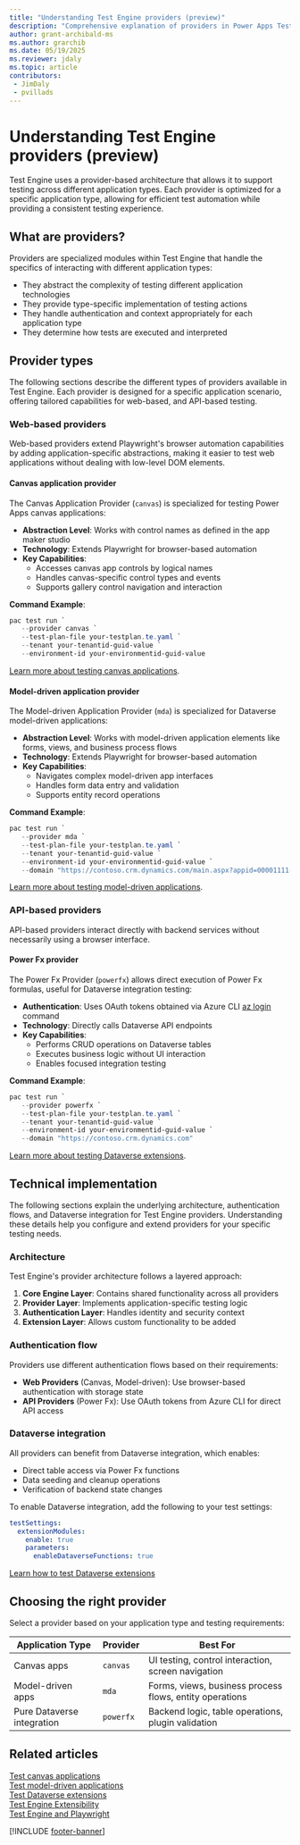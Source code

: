 ```yaml
---
title: "Understanding Test Engine providers (preview)"
description: "Comprehensive explanation of providers in Power Apps Test Engine"
author: grant-archibald-ms
ms.author: grarchib
ms.date: 05/19/2025
ms.reviewer: jdaly
ms.topic: article
contributors:
 - JimDaly
 - pvillads
---
```


# Understanding Test Engine providers (preview)

Test Engine uses a provider-based architecture that allows it to support testing across different application types. Each provider is optimized for a specific application type, allowing for efficient test automation while providing a consistent testing experience.

## What are providers?

Providers are specialized modules within Test Engine that handle the specifics of interacting with different application types:

- They abstract the complexity of testing different application technologies
- They provide type-specific implementation of testing actions
- They handle authentication and context appropriately for each application type
- They determine how tests are executed and interpreted

## Provider types

The following sections describe the different types of providers available in Test Engine. Each provider is designed for a specific application scenario, offering tailored capabilities for web-based, and API-based testing.

### Web-based providers

Web-based providers extend Playwright's browser automation capabilities by adding application-specific abstractions, making it easier to test web applications without dealing with low-level DOM elements.

#### Canvas application provider

The Canvas Application Provider (`canvas`) is specialized for testing Power Apps canvas applications:

- **Abstraction Level**: Works with control names as defined in the app maker studio
- **Technology**: Extends Playwright for browser-based automation
- **Key Capabilities**: 
  - Accesses canvas app controls by logical names
  - Handles canvas-specific control types and events
  - Supports gallery control navigation and interaction

**Command Example**:

```powershell
pac test run `
   --provider canvas `
   --test-plan-file your-testplan.te.yaml `
   --tenant your-tenantid-guid-value `
   --environment-id your-environmentid-guid-value
```

[Learn more about testing canvas applications](./canvas-application.md).

#### Model-driven application provider

The Model-driven Application Provider (`mda`) is specialized for Dataverse model-driven applications:

- **Abstraction Level**: Works with model-driven application elements like forms, views, and business process flows
- **Technology**: Extends Playwright for browser-based automation
- **Key Capabilities**:
  - Navigates complex model-driven app interfaces
  - Handles form data entry and validation
  - Supports entity record operations

**Command Example**:

```powershell
pac test run `
   --provider mda `
   --test-plan-file your-testplan.te.yaml `
   --tenant your-tenantid-guid-value `
   --environment-id your-environmentid-guid-value `
   --domain "https://contoso.crm.dynamics.com/main.aspx?appid=00001111-aaaa-2222-bbbb-3333cccc4444&pagetype=entityrecord&etn=account"
```

[Learn more about testing model-driven applications](./model-driven-application.md).

### API-based providers

API-based providers interact directly with backend services without necessarily using a browser interface.

#### Power Fx provider

The Power Fx Provider (`powerfx`) allows direct execution of Power Fx formulas, useful for Dataverse integration testing:

- **Authentication**: Uses OAuth tokens obtained via Azure CLI [az login](/cli/azure/reference-index#az-login) command
- **Technology**: Directly calls Dataverse API endpoints
- **Key Capabilities**:
  - Performs CRUD operations on Dataverse tables
  - Executes business logic without UI interaction
  - Enables focused integration testing

**Command Example**:

```powershell
pac test run `
   --provider powerfx `
   --test-plan-file your-testplan.te.yaml `
   --tenant your-tenantid-guid-value `
   --environment-id your-environmentid-guid-value `
   --domain "https://contoso.crm.dynamics.com"
```

[Learn more about testing Dataverse extensions](./dataverse.md).

## Technical implementation

The following sections explain the underlying architecture, authentication flows, and Dataverse integration for Test Engine providers. Understanding these details help you configure and extend providers for your specific testing needs.

### Architecture

Test Engine's provider architecture follows a layered approach:

1. **Core Engine Layer**: Contains shared functionality across all providers
2. **Provider Layer**: Implements application-specific testing logic
3. **Authentication Layer**: Handles identity and security context
4. **Extension Layer**: Allows custom functionality to be added

### Authentication flow

Providers use different authentication flows based on their requirements:

- **Web Providers** (Canvas, Model-driven): Use browser-based authentication with storage state
- **API Providers** (Power Fx): Use OAuth tokens from Azure CLI for direct API access

### Dataverse integration

All providers can benefit from Dataverse integration, which enables:

- Direct table access via Power Fx functions
- Data seeding and cleanup operations
- Verification of backend state changes

To enable Dataverse integration, add the following to your test settings:

```yaml
testSettings:
  extensionModules:
    enable: true
    parameters:
      enableDataverseFunctions: true
```

[Learn how to test Dataverse extensions](./dataverse.md)

## Choosing the right provider

Select a provider based on your application type and testing requirements:

| Application Type | Provider | Best For |
|------------------|----------|----------|
| Canvas apps | `canvas` | UI testing, control interaction, screen navigation |
| Model-driven apps | `mda` | Forms, views, business process flows, entity operations |
| Pure Dataverse integration | `powerfx` | Backend logic, table operations, plugin validation |

## Related articles

[Test canvas applications](./canvas-application.md)  
[Test model-driven applications](./model-driven-application.md)  
[Test Dataverse extensions](./dataverse.md)  
[Test Engine Extensibility](./extensibility.md)  
[Test Engine and Playwright](./playwright.md)  

[!INCLUDE [footer-banner](../includes/footer-banner.md)]
